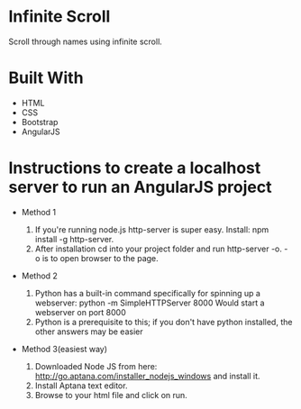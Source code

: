 # Infinite Scroll
Scroll through names using infinite scroll.

# Built With
* HTML
* CSS
* Bootstrap
* AngularJS

# Instructions to create a localhost server to run an AngularJS project
* Method 1
  1. If you're running node.js http-server is super easy. Install: npm install -g http-server. 
  2. After installation cd into your project folder and run http-server -o. -o is to open browser to the page.

* Method 2
  1. Python has a built-in command specifically for spinning up a webserver:
  python -m SimpleHTTPServer 8000
  Would start a webserver on port 8000
  2. Python is a prerequisite to this; if you don't have python installed, the other answers may be easier

* Method 3(easiest way)
  1. Downloaded Node JS from here: http://go.aptana.com/installer_nodejs_windows and install it.
  2. Install Aptana text editor.
  3. Browse to your html file and click on run.
  
